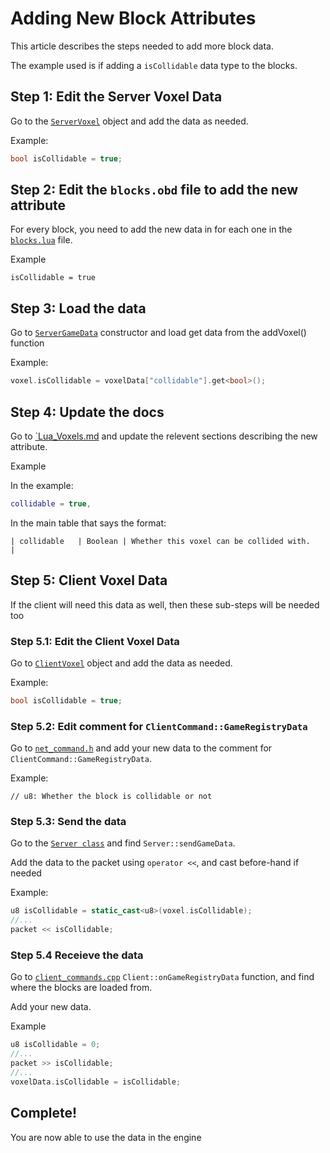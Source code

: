 # Adding New Block Attributes

This article describes the steps needed to add more block data.

The example used is if adding a `isCollidable` data type to the blocks.

## Step 1: Edit the Server Voxel Data

Go to the [`ServerVoxel`](https://github.com/Hopson97/open-builder/blob/master/src/server/scripting/server_game_data.h) object and add the data as needed.

Example:

```cpp
bool isCollidable = true;
```


## Step 2: Edit the `blocks.obd` file to add the new attribute

For every block, you need to add the new data in for each one in the [`blocks.lua`](https://github.com/Hopson97/open-builder/blob/master/game/blocks.lua) file.

Example

```
isCollidable = true
```

## Step 3: Load the data

Go to [`ServerGameData`](https://github.com/Hopson97/open-builder/blob/master/src/server/scripting/server_game_data.cpp) constructor and load get data from the addVoxel() function

Example:

```cpp
voxel.isCollidable = voxelData["collidable"].get<bool>();
```


## Step 4: Update the docs

Go to [`Lua_Voxels.md](https://github.com/Hopson97/open-builder/blob/master/docs/Lua_Voxels.md) and update the relevent sections describing the new attribute.

Example

In the example:

```lua
collidable = true,
```

In the main table that says the format:

`| collidable   | Boolean | Whether this voxel can be collided with.   |`


## Step 5: Client Voxel Data

If the client will need this data as well, then these sub-steps will be needed too


### Step 5.1: Edit the Client Voxel Data 

Go to [`ClientVoxel`](https://github.com/Hopson97/open-builder/blob/master/src/client/world/client_voxel.cpp) object and add the data as needed.


Example:

```cpp
bool isCollidable = true;
```

### Step 5.2: Edit comment for `ClientCommand::GameRegistryData`

Go to [`net_command.h`](https://github.com/Hopson97/open-builder/blob/master/src/common/common/network/net_command.h`) and add your new data to the comment for `ClientCommand::GameRegistryData`.

Example:

`// u8: Whether the block is collidable or not`

### Step 5.3: Send the data

Go to the [`Server class`](https://github.com/Hopson97/open-builder/blob/master/src/server/network/server.cpp) and find `Server::sendGameData`.

Add the data to the packet using `operator <<`, and cast before-hand if needed

Example:

```cpp
u8 isCollidable = static_cast<u8>(voxel.isCollidable);
//...
packet << isCollidable;
```
### Step 5.4 Receieve the data


Go to [`client_commands.cpp`](https://github.com/Hopson97/open-builder/blob/master/src/client/network/client_commands.cpp) `Client::onGameRegistryData` function, and find where the blocks are loaded from.

Add your new data.

Example

```cpp
u8 isCollidable = 0;
//...
packet >> isCollidable;
//...
voxelData.isCollidable = isCollidable;
```

## Complete!

You are now able to use the data in the engine
